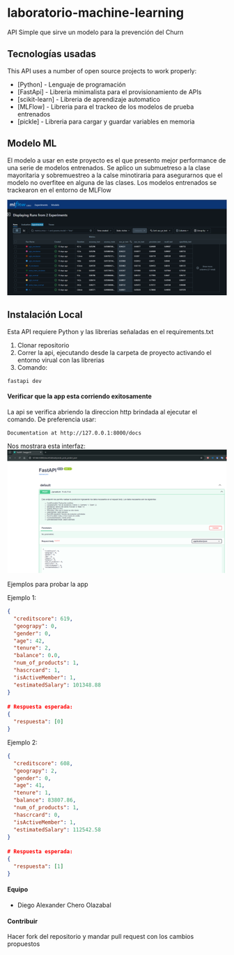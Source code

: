 # laboratorio-machine-learning
API Simple que sirve un modelo para la prevención del Churn

## Tecnologías usadas
This API uses a number of open source projects to work properly:

* [Python] - Lenguaje de programación
* [FastApi] - Libreria minimalista para el provisionamiento de APIs
* [scikit-learn] - Libreria de aprendizaje automatico
* [MLFlow] - Libreria para el trackeo de los modelos de prueba entrenados
* [pickle] - Libreria para cargar y guardar variables en memoria

## Modelo ML
El modelo a usar en este proyecto es el que presento mejor performance de una serie de modelos entrenados. Se aplico un submuetreso a la clase mayoritaria y sobremuestreo a la calse minotiraria para asegurarnos que el modelo no overfitee en alguna de las clases. Los modelos entrenados se trackearon en el entorno de MLFlow

![alt text](image-1.png)




## Instalación Local
Esta API requiere Python y las librerias señaladas en el requirements.txt

1. Clonar repositorio
2. Correr la api, ejecutando desde la carpeta de proyecto activando el entorno virual con las librerias 
3. Comando:

```comand pront
fastapi dev
```

#### Verificar que la app esta corriendo exitosamente

La api se verifica abriendo la direccion http brindada al ejecutar el comando. De preferencia usar:

```
Documentation at http://127.0.0.1:8000/docs
```
Nos mostrara esta interfaz:
![alt text](image.png)


Ejemplos para probar la app

Ejemplo 1:
```json
{
  "creditscore": 619,
  "geograpy": 0,
  "gender": 0,
  "age": 42,
  "tenure": 2,
  "balance": 0.0,
  "num_of_products": 1,
  "hascrcard": 1,
  "isActiveMember": 1,
  "estimatedSalary": 101348.88
}

# Respuesta esperada:
{
  "respuesta": [0]
}
```

Ejemplo 2:
```json
{
  "creditscore": 608,
  "geograpy": 2,
  "gender": 0,
  "age": 41,
  "tenure": 1,
  "balance": 83807.86,
  "num_of_products": 1,
  "hascrcard": 0,
  "isActiveMember": 1,
  "estimatedSalary": 112542.58
}

# Respuesta esperada:
{
  "respuesta": [1]
}
```

#### Equipo

* Diego Alexander Chero Olazabal

#### Contribuir

Hacer fork del repositorio y mandar pull request con los cambios propuestos

